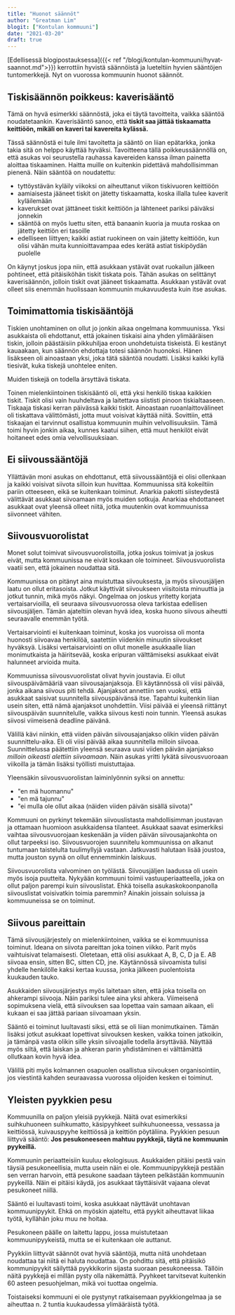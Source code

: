 ```yaml
---
title: "Huonot säännöt"
author: "Greatman Lim"
blogit: ["Kontulan kommuuni"]
date: "2021-03-20"
draft: true
---
```

[Edellisessä blogipostauksessa]({{< ref "/blogi/kontulan-kommuuni/hyvat-saannot.md">}}) kerrottiin hyvistä säännöistä ja lueteltiin hyvien sääntöjen tuntomerkkejä. Nyt on vuorossa kommuunin huonot säännöt.

## Tiskisäännön poikkeus: kaverisääntö

Tämä on hyvä esimerkki säännöstä, joka ei täytä tavoitteita, vaikka sääntöä noudatetaankin. Kaverisääntö sanoo, että **tiskit saa jättää tiskaamatta keittiöön, mikäli on kaveri tai kavereita kylässä.**

Tässä säännöstä ei tule ilmi tavoitetta ja sääntö on liian epätarkka, jonka takia sitä on helppo käyttää hyväksi. Tavoitteena tällä poikkeussäännöllä on, että asukas voi seurustella rauhassa kavereiden kanssa ilman painetta aloittaa tiskaaminen. Haitta muille on kuitenkin pidettävä mahdollisimman pienenä. Näin sääntöä on noudatettu:

  - tyttöystävän kyläily viikoksi on aiheuttanut viikon tiskivuoren keittiöön
  - aamiaisesta jääneet tiskit on jätetty tiskaamatta, koska illalla tulee kaverit kyläilemään
  - kaverukset ovat jättäneet tiskit keittiöön ja lähteneet pariksi päiväksi jonnekin
  - sääntöä on myös luettu siten, että banaanin kuoria ja muuta roskaa on jätetty keittiön eri tasoille
  - edelliseen liittyen; kaikki astiat ruokineen on vain jätetty keittiöön, kun olisi vähän muita kunnioittavampaa edes kerätä astiat tiskipöydän puolelle

On käynyt joskus jopa niin, että asukkaan ystävät ovat ruokailun jälkeen pohtineet, että pitäisiköhän tiskit tiskata pois. Tähän asukas on selittänyt kaverisäännön, jolloin tiskit ovat jääneet tiskaamatta. Asukkaan ystävät ovat olleet siis enemmän huolissaan kommuunin mukavuudesta kuin itse asukas.

## Toimimattomia tiskisääntöjä

Tiskien unohtaminen on ollut jo jonkin aikaa ongelmana kommuunissa. Yksi asukkaista oli ehdottanut, että jokainen tiskaisi aina yhden ylimääräisen tiskin, jolloin päästäisiin pikkuhiljaa eroon unohdetuista tiskeistä. Ei kestänyt kauaakaan, kun säännön ehdottaja totesi säännön huonoksi. Hänen lisäkseen oli ainoastaan yksi, joka tätä sääntöä noudatti. Lisäksi kaikki kyllä tiesivät, kuka tiskejä unohtelee eniten.

Muiden tiskejä on todella ärsyttävä tiskata.

Toinen mielenkiintoinen tiskisääntö oli, että yksi henkilö tiskaa kaikkien tiskit. Tiskit olisi vain huuhdeltava ja laitettava siististi pinoon tiskialtaaseen. Tiskaaja tiskasi kerran päivässä kaikki tiskit. Ainoastaan ruoanlaittovälineet oli tiskattava välittömästi, jotta muut voisivat käyttää niitä. Sovittiin, että tiskaajan ei tarvinnut osallistua kommuunin muihin velvollisuuksiin. Tämä toimi hyvin jonkin aikaa, kunnes kaatui siihen, että muut henkilöt eivät hoitaneet edes omia velvollisuuksiaan.

## Ei siivoussääntöjä

Yllättävän moni asukas on ehdottanut, että siivoussääntöjä ei olisi ollenkaan ja kaikki voisivat siivota silloin kun huvittaa. Kommuunissa sitä kokeiltiin pariin otteeseen, eikä se kuitenkaan toiminut. Anarkia pakotti siisteydestä välittävät asukkaat siivoamaan myös muiden sotkuja. Anarkiaa ehdottaneet asukkaat ovat yleensä olleet niitä, jotka muutenkin ovat kommuunissa siivonneet vähiten. 

## Siivousvuorolistat

Monet solut toimivat siivousvuorolistoilla, jotka joskus toimivat ja joskus eivät, mutta kommuunissa ne eivät koskaan ole toimineet. Siivousvuorolista vaatii sen, että jokainen noudattaa sitä.

Kommuunissa on pitänyt aina muistuttaa siivouksesta, ja myös siivousjäljen laatu on ollut eritasoista. Jotkut käyttivät siivoukseen viisitoista minuuttia ja jotkut tunnin, mikä myös näkyi. Ongelmaa on joskus yritetty korjata vertaisarvioilla, eli seuraava siivousvuorossa oleva tarkistaa edellisen siivousjäljen. Tämän ajateltiin olevan hyvä idea, koska huono siivous aiheutti seuraavalle enemmän työtä.

Vertaisarviointi ei kuitenkaan toiminut, koska jos vuoroissa oli monta huonosti siivoavaa henkilöä, saatettiin viidenkin minuutin siivoukset hyväksyä. Lisäksi vertaisarviointi on ollut monelle asukkaalle liian monimutkaista ja häiritsevää, koska eripuran välttämiseksi asukkaat eivät halunneet arvioida muita.

Kommuunissa siivousvuorolistat olivat hyvin joustavia. Ei ollut siivouspäivämääriä vaan siivousajanjaksoja. Eli käytännössä oli viisi päivää, jonka aikana siivous piti tehdä. Ajanjaksot annettiin sen vuoksi, että asukkaat saisivat suunnitella siivouspäivänsä itse. Tapahtui kuitenkin liian usein siten, että nämä ajanjaksot unohdettiin. Viisi päivää ei yleensä riittänyt siivouspäivän suunnitelulle, vaikka siivous kesti noin tunnin. Yleensä asukas siivosi viimeisenä deadline päivänä.

Välillä kävi niinkin, että viiden päivän siivousajanjakso olikin viiden päivän suunnittelu-aika. Eli oli viisi päivää aikaa suunnitella milloin siivoaa. Suunnittelussa päätettiin yleensä seuraava uusi viiden päivän ajanjakso *milloin oikeasti alettiin siivoamaan*. Näin asukas yritti lykätä siivousvuoroaan viikoilla ja tämän lisäksi työllisti muistuttajaa.

Yleensäkin siivousvuorolistan laiminlyönnin syiksi on annettu:

  - "en mä huomannu"
  - "en mä tajunnu"
  - "ei mulla ole ollut aikaa (näiden viiden päivän sisällä siivota)"

Kommuuni on pyrkinyt tekemään siivouslistasta mahdollisimman joustavan ja ottamaan huomioon asukkaidensa tilanteet. Asukkaat saavat esimerkiksi vaihtaa siivousvuorojaan keskenään ja viiden päivän siivousajankohta on ollut tarpeeksi iso. Siivousvuorojen suunnitelu kommuunissa on alkanut tuntumaan taistelulta tuulimyllyjä vastaan. Jatkuvasti halutaan lisää joustoa, mutta jouston syynä on ollut ennemminkin laiskuus.

Siivousvuorolista valvominen on työlästä. Siivousjäljen laadussa oli usein myös isoja puutteita. Nykyään kommuuni toimii vastuuperiaatteella, joka on ollut paljon parempi kuin siivouslistat. Ehkä toisella asukaskokoonpanolla siivouslistat voisivatkin toimia paremmin? Ainakin joissain soluissa ja kommuuneissa se on toiminut.

## Siivous pareittain

Tämä siivousjärjestely on mielenkiintoinen, vaikka se ei kommuunissa toiminut. Ideana on siivota pareittan joka toinen viikko. Parit myös vaihtuisivat telamaisesti. Oletetaan, että olisi asukkaat A, B, C, D ja E. AB siivoaa ensin, sitten BC, sitten CD, jne. Käytännössä siivoamista tulisi yhdelle henkilölle kaksi kertaa kuussa, jonka jälkeen puolentoista kuukauden tauko.

Asukkaiden siivousjärjestys myös laitetaan siten, että joka toisella on ahkerampi siivooja. Näin pariksi tulee aina yksi ahkera. Viimeisenä sopimuksena vielä, että siivouksen saa lopettaa vain samaan aikaan, eli kukaan ei saa jättää pariaan siivoamaan yksin.

Sääntö ei toiminut luultavasti siksi, että se oli liian monimutkainen. Tämän lisäksi jotkut asukkaat lopettivat siivouksen kesken, vaikka toinen jatkoikin, ja tämänpä vasta olikin sille yksin siivoajalle todella ärsyttävää. Näyttää myös siltä, että laiskan ja ahkeran parin yhdistäminen ei välttämättä ollutkaan kovin hyvä idea.

Välillä piti myös kolmannen osapuolen osallistua siivouksen organisointiin, jos viestintä kahden seuraavassa vuorossa olijoiden kesken ei toiminut.

## Yleisten pyykkien pesu

Kommuunilla on paljon yleisiä pyykkejä. Näitä ovat esimerkiksi suihkuhuoneen suihkumatto, käsipyyhkeet suihkuhuoneessa, vessassa ja keittiössä, kuivauspyyhe keittiössä ja keittiön pöytäliina. Pyykkien pesuun liittyvä sääntö: **Jos pesukoneeseen mahtuu pyykkejä, täytä ne kommuunin pyykeillä.**

Kommuunin periaatteisiin kuuluu ekologisuus. Asukkaiden pitäisi pestä vain täysiä pesukoneellisia, mutta usein näin ei ole. Kommuunipyykkejä pestään sen verran harvoin, että pesukone saadaan täyteen pelkästään kommuunin pyykeillä. Näin ei pitäisi käydä, jos asukkaat täyttäisivät vajaana olevat pesukoneet niillä.

Sääntö ei luultavasti toimi, koska asukkaat näyttävät unohtavan kommuunipyykit. Ehkä on myöskin ajateltu, että pyykit aiheuttavat liikaa työtä, kyllähän joku muu ne hoitaa.

Pesukoneen päälle on laitettu lappu, jossa muistutetaan kommuunipyykeistä, mutta se ei kuitenkaan ole auttanut.

Pyykkiin liittyvät säännöt ovat hyviä sääntöjä, mutta niitä unohdetaan noudattaa tai niitä ei haluta noudattaa. On pohdittu sitä, että pitäisikö kommunipyykit säilyttää pyykkikorin sijasta suoraan pesukoneessa. Tällöin näitä pyykkejä ei millän pysty olla näkemättä. Pyyhkeet tarvitsevat kuitenkin 60 asteen pesuohjelman, mikä voi tuottaa ongelmia.

Toistaiseksi kommuuni ei ole pystynyt ratkaisemaan pyykkiongelmaa ja se aiheuttaa n. 2 tuntia kuukaudessa ylimääräistä työtä.
